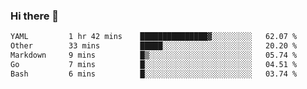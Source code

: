 ### Hi there 👋

<!--
**urzz/urzz** is a ✨ _special_ ✨ repository because its `README.md` (this file) appears on your GitHub profile.

Here are some ideas to get you started:

- 🔭 I’m currently working on ...
- 🌱 I’m currently learning ...
- 👯 I’m looking to collaborate on ...
- 🤔 I’m looking for help with ...
- 💬 Ask me about ...
- 📫 How to reach me: ...
- 😄 Pronouns: ...
- ⚡ Fun fact: ...
-->

<!--START_SECTION:waka-->

```txt
YAML         1 hr 42 mins    ███████████████▓░░░░░░░░░   62.07 %
Other        33 mins         █████░░░░░░░░░░░░░░░░░░░░   20.20 %
Markdown     9 mins          █▒░░░░░░░░░░░░░░░░░░░░░░░   05.74 %
Go           7 mins          █░░░░░░░░░░░░░░░░░░░░░░░░   04.51 %
Bash         6 mins          █░░░░░░░░░░░░░░░░░░░░░░░░   03.74 %
```

<!--END_SECTION:waka-->
